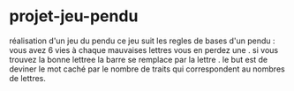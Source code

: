 # projet-jeu-pendu
réalisation d'un jeu du pendu 
ce jeu suit les regles de bases d'un pendu : vous avez 6 vies à chaque mauvaises lettres vous en perdez une .
si vous trouvez la bonne lettree la barre se remplace par la lettre .
le but est de deviner le mot caché par le nombre de traits qui correspondent au nombres de lettres.
